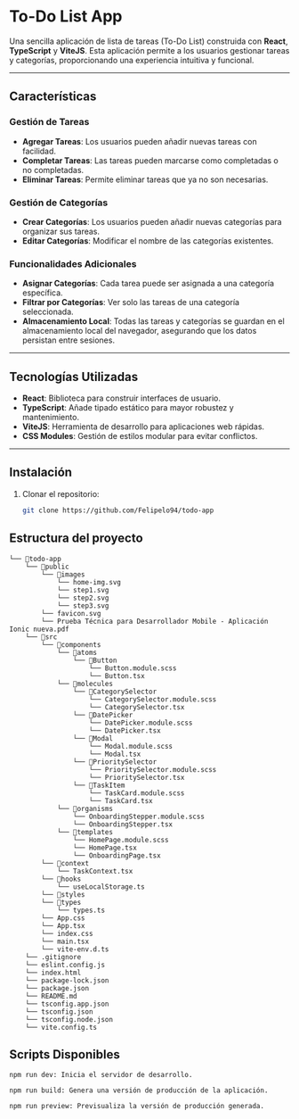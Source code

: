 # To-Do List App

Una sencilla aplicación de lista de tareas (To-Do List) construida con **React**, **TypeScript** y **ViteJS**. Esta aplicación permite a los usuarios gestionar tareas y categorías, proporcionando una experiencia intuitiva y funcional.

---

## Características

### Gestión de Tareas

- **Agregar Tareas**: Los usuarios pueden añadir nuevas tareas con facilidad.
- **Completar Tareas**: Las tareas pueden marcarse como completadas o no completadas.
- **Eliminar Tareas**: Permite eliminar tareas que ya no son necesarias.

### Gestión de Categorías

- **Crear Categorías**: Los usuarios pueden añadir nuevas categorías para organizar sus tareas.
- **Editar Categorías**: Modificar el nombre de las categorías existentes.

### Funcionalidades Adicionales

- **Asignar Categorías**: Cada tarea puede ser asignada a una categoría específica.
- **Filtrar por Categorías**: Ver solo las tareas de una categoría seleccionada.
- **Almacenamiento Local**: Todas las tareas y categorías se guardan en el almacenamiento local del navegador, asegurando que los datos persistan entre sesiones.

---

## Tecnologías Utilizadas

- **React**: Biblioteca para construir interfaces de usuario.
- **TypeScript**: Añade tipado estático para mayor robustez y mantenimiento.
- **ViteJS**: Herramienta de desarrollo para aplicaciones web rápidas.
- **CSS Modules**: Gestión de estilos modular para evitar conflictos.

---

## Instalación

1. Clonar el repositorio:
   ```bash
   git clone https://github.com/Felipelo94/todo-app
   ```

## Estructura del proyecto

```
└── 📁todo-app
    └── 📁public
        └── 📁images
            └── home-img.svg
            └── step1.svg
            └── step2.svg
            └── step3.svg
        └── favicon.svg
        └── Prueba Técnica para Desarrollador Mobile - Aplicación Ionic nueva.pdf
    └── 📁src
        └── 📁components
            └── 📁atoms
                └── 📁Button
                    └── Button.module.scss
                    └── Button.tsx
            └── 📁molecules
                └── 📁CategorySelector
                    └── CategorySelector.module.scss
                    └── CategorySelector.tsx
                └── 📁DatePicker
                    └── DatePicker.module.scss
                    └── DatePicker.tsx
                └── 📁Modal
                    └── Modal.module.scss
                    └── Modal.tsx
                └── 📁PrioritySelector
                    └── PrioritySelector.module.scss
                    └── PrioritySelector.tsx
                └── 📁TaskItem
                    └── TaskCard.module.scss
                    └── TaskCard.tsx
            └── 📁organisms
                └── OnboardingStepper.module.scss
                └── OnboardingStepper.tsx
            └── 📁templates
                └── HomePage.module.scss
                └── HomePage.tsx
                └── OnboardingPage.tsx
        └── 📁context
            └── TaskContext.tsx
        └── 📁hooks
            └── useLocalStorage.ts
        └── 📁styles
        └── 📁types
            └── types.ts
        └── App.css
        └── App.tsx
        └── index.css
        └── main.tsx
        └── vite-env.d.ts
    └── .gitignore
    └── eslint.config.js
    └── index.html
    └── package-lock.json
    └── package.json
    └── README.md
    └── tsconfig.app.json
    └── tsconfig.json
    └── tsconfig.node.json
    └── vite.config.ts
```

## Scripts Disponibles

```
npm run dev: Inicia el servidor de desarrollo.
```

```
npm run build: Genera una versión de producción de la aplicación.
```

```
npm run preview: Previsualiza la versión de producción generada.
```
